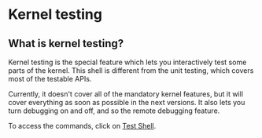# Kernel testing

## What is kernel testing?

Kernel testing is the special feature which lets you interactively test some parts of the kernel. This shell is different from the unit testing, which covers most of the testable APIs.

Currently, it doesn't cover all of the mandatory kernel features, but it will cover everything as soon as possible in the next versions. It also lets you turn debugging on and off, and so the remote debugging feature.

To access the commands, click on [Test Shell](../commands/Test-commands-for-KS.md).
